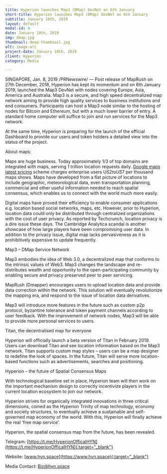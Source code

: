 ```yaml
---
title: Hyperion launches Map3 (DMap) DevNet on 6th January
short-title: Hyperion launches Map3 (DMap) DevNet on 6th January
subtitle: January 10th, 2019
layout: default
modal-id: 4
date: January 10th, 2019
img: dmap.jpg
thumbnail: dmap-thumbnail.jpg
alt: image-alt
project-date: January 10th, 2019
client: Hyperion
category: Media

---
```


SINGAPORE, Jan. 8, 2019 /PRNewswire/ — Post release of MapRush on 27th December, 2018, Hyperion has kept its momentum and on 6th January 2019, launched the Map3 DevNet with nodes covering Europe, Asia, America and Australia. Map3 is a secure, and high speed decentralized map network aiming to provide high quality services to business institutions and end consumers. Participants can host a Map3 node similar to the hosting of nodes for Bitcoin and Ethereum, but with a much lower barrier of entry. A standard home computer will suffice to join and run services for the Map3 network.

At the same time, Hyperion is preparing for the launch of the official Dashboard to provide our users and token holders a detailed view into the status of the project.

About maps:

Maps are huge business. Today approximately 1/3 of top domains are integrated with maps,
serving 1 trillion location requests daily. [Google maps latest pricing](https://cloud.google.com/maps-platform/pricing/sheet/) scheme charges enterprise users US$2 to US$7 per thousand maps shows. Maps have developed from a flat picture of locations to include geographic, meteorological data, even transportation planning, commercial and other useful information needed to reach spatial consensus, which enables us to connect with the world much more easily.

Digital maps have proved their efficiency to enable consumer applications e.g. location based social networks, maps, etc. However, prior to Hyperion, location data could only be distributed through centralized organizations with the cost of user privacy. As reported by Techcrunch, location privacy is a dire issue these days. The Cambridge Analytica scandal is another showcase of how large players have been compromising user data. In addition to the privacy issue, digital map lacks pervasiveness as it is prohibitively expensive to update frequently.

Map3 – DMap Service Network

Map3 embodies the idea of Web 3.0, a decentralized map that conforms to the intrinsic values of Web3. Map3 changes the landscape and re-distributes wealth and opportunity to the open-participating community by enabling secure and privacy preserved peer to peer servicing.

MapRush (Dmapper) encourages users to upload location data and provide data correction within the network. This solution will eventually revolutionize the mapping era, and respond to the issue of location data derivatives.

Map3 will introduce more features in the future such as custom p2p protocol, byzantine tolerance and token payment channels according to user feedback. With the improvement of network nodes, Map3 will be able to provide more personal services to users.

Titan, the decentralised map for everyone

Hyperion will officially launch a beta version of Titan in February 2019. Users can download Titan and see location information based on the Map3 network. Titan supports custom map styles – users can be a map designer to redefine the look of spaces. In the future, Titan will serve more location-based functions such as advertisements, searches and positioning.

Hyperion – the future of Spatial Consensus Maps

With technological baseline set in place, Hyperion team will then work on the important mechanism design to correctly incentivize players in the current location ecosystem to join our network.

Hyperion strives for organically integrated innovations in three critical dimensions, coined as the Hyperion Trinity of map technology, economy and society structures, to eventually achieve a sustainable and self-governed map economy of the world. With this, Hyperion will finally achieve the real ‘free map service’.

Hyperion, the spatial consensus map from the future, has been revealed.

Telegram: [https://t.me/HyperionOfficalHYN](https://t.me/HyperionOfficalHYN){:target="_blank"}

Website: [www.hyn.space](https://www.hyn.space){:target="_blank"}

Media Contact: <Biz@hyn.space>
